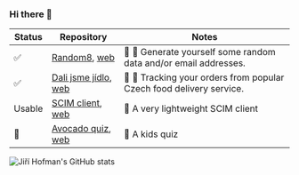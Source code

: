 ### Hi there 👋

| Status | Repository | Notes |
| ------ | ---------- | ----- |
| ✅ | [Random8](https://github.com/jirihofman/random8), [web](https://random8-sepia.vercel.app/) | 🎱 🎲 Generate yourself some random data and/or email addresses. |
| ✅ | [Dali jsme jídlo](https://github.com/jirihofman/dali-jsme-jidlo), [web](https://jirihofman.github.io/dali-jsme-jidlo/) | 🍟 🥯 Tracking your orders from popular Czech food delivery service. |
| Usable | [SCIM client](https://github.com/jirihofman/strawberry-scim), [web](https://strawberry-scim.vercel.app/) | 🍓 A very lightweight SCIM client |
| 🔨 | [Avocado quiz](https://github.com/jirihofman/avocado), [web](https://avocado-one.vercel.app/) | 🥑 A kids quiz |
<!--
**jirihofman/jirihofman** is a ✨ _special_ ✨ repository because its `README.md` (this file) appears on your GitHub profile.

Here are some ideas to get you started:

- 🌱 I’m currently learning ...
- 👯 I’m looking to collaborate on ...
- 🤔 I’m looking for help with ...
- 💬 Ask me about ...
- 📫 How to reach me: ...
- 😄 Pronouns: ...
- ⚡ Fun fact: ...
-->

![Jiří Hofman's GitHub stats](https://github-readme-stats.vercel.app/api?username=jirihofman&show_icons=true&theme=radical)
